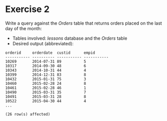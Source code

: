 # Exercise 2

Write a query against the *Orders* table that returns orders placed on the last day of the month:

* Tables involved: *lessons* database and the *Orders* table
* Desired output (abbreviated):

```
orderid     orderdate  custid      empid
----------- ---------- ----------- -----------
10269       2014-07-31 89          5
10317       2014-09-30 48          6
10343       2014-10-31 44          4
10399       2014-12-31 83          8
10432       2015-01-31 75          3
10460       2015-02-28 24          8
10461       2015-02-28 46          1
10490       2015-03-31 35          7
10491       2015-03-31 28          8
10522       2015-04-30 44          4
...

(26 row(s) affected)
```